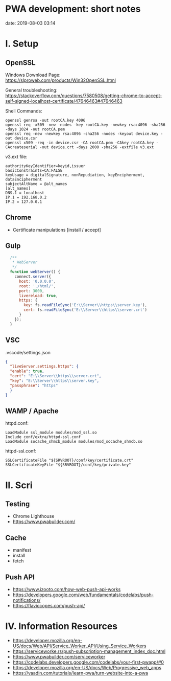 # PWA development: short notes

date: 2019-08-03 03:14

# I. Setup

## OpenSSL

Windows Download Page:
https://slproweb.com/products/Win32OpenSSL.html

General troubleshooting:
https://stackoverflow.com/questions/7580508/getting-chrome-to-accept-self-signed-localhost-certificate/47646463#47646463

Shell Commands:

```
openssl genrsa -out rootCA.key 4096
openssl req -x509 -new -nodes -key rootCA.key -newkey rsa:4096 -sha256 -days 1024 -out rootCA.pem
openssl req -new -newkey rsa:4096 -sha256 -nodes -keyout device.key -out device.csr
openssl x509 -req -in device.csr -CA rootCA.pem -CAkey rootCA.key -CAcreateserial -out device.crt -days 2000 -sha256 -extfile v3.ext
```

v3.ext file:

```
authorityKeyIdentifier=keyid,issuer
basicConstraints=CA:FALSE
keyUsage = digitalSignature, nonRepudiation, keyEncipherment, dataEncipherment
subjectAltName = @alt_names
[alt_names]
DNS.1 = localhost
IP.1 = 192.168.0.2
IP.2 = 127.0.0.1
```

## Chrome

- Certificate manipulations [install / accept]

## Gulp


```javascript
  /**
   * WebServer
   */
  function webServer() {
    connect.server({
      host: '0.0.0.0',
      root: './html/',
      port: 3000,
      livereload: true,
      https: {
        key: fs.readFileSync('E:\\Server\\https\\server.key'),
        cert: fs.readFileSync('E:\\Server\\https\\server.crt')
      }
    });
  }
```

## VSC

.vscode/settings.json

```json
{
  "liveServer.settings.https": {
  "enable": true,
  "cert": "E:\\Server\\https\\server.crt",
  "key": "E:\\Server\\https\\server.key",
  "passphrase": "https"
  }
}
```

## WAMP / Apache

httpd.conf:

```
LoadModule ssl_module modules/mod_ssl.so
Include conf/extra/httpd-ssl.conf
LoadModule socache_shmcb_module modules/mod_socache_shmcb.so
```

httpd-ssl.conf:

```
SSLCertificateFile "${SRVROOT}/conf/key/certificate.crt"
SSLCertificateKeyFile "${SRVROOT}/conf/key/private.key"
```


# II. Scri

## Testing

- Chrome Lighthouse
- https://www.pwabuilder.com/

## Cache

- manifest
- install
- fetch

## Push API
- https://www.izooto.com/how-web-push-api-works
- https://developers.google.com/web/fundamentals/codelabs/push-notifications/
- https://flaviocopes.com/push-api/


# IV. Information Resources

- https://developer.mozilla.org/en-US/docs/Web/API/Service_Worker_API/Using_Service_Workers
- https://serviceworke.rs/push-subscription-management_index_doc.html
- https://www.pwabuilder.com/serviceworker
- https://codelabs.developers.google.com/codelabs/your-first-pwapp/#0
- https://developer.mozilla.org/en-US/docs/Web/Progressive_web_apps
- https://vaadin.com/tutorials/learn-pwa/turn-website-into-a-pwa
